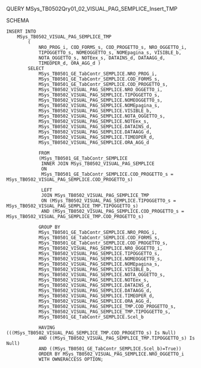 


QUERY
	MSys_TB0502Qry01_02_VISUAL_PAG_SEMPLICE_Insert_TMP


SCHEMA



	INSERT INTO 
		MSys_TB0502_VISUAL_PAG_SEMPLICE_TMP 
			( 
				NRO_PROG_i, COD_FORMS_s, COD_PROGETTO_s, NRO_OGGETTO_i, 
				TIPOGGETTO_s, NOMEOGGETTO_s, NOMEpagina_s, VISIBLE_b, 
				NOTA_OGGETTO_s, NOTEex_s, DATAINS_d, DATAAGG_d, 
				TIMEOPER_d, ORA_AGG_d )
			SELECT 
				MSys_TB0501_GE_TabContr_SEMPLICE.NRO_PROG_i, 
				MSys_TB0501_GE_TabContr_SEMPLICE.COD_FORMS_s, 
				MSys_TB0501_GE_TabContr_SEMPLICE.COD_PROGETTO_s, 
				MSys_TB0502_VISUAL_PAG_SEMPLICE.NRO_OGGETTO_i, 
				MSys_TB0502_VISUAL_PAG_SEMPLICE.TIPOGGETTO_s, 
				MSys_TB0502_VISUAL_PAG_SEMPLICE.NOMEOGGETTO_s, 
				MSys_TB0502_VISUAL_PAG_SEMPLICE.NOMEpagina_s, 
				MSys_TB0502_VISUAL_PAG_SEMPLICE.VISIBLE_b, 
				MSys_TB0502_VISUAL_PAG_SEMPLICE.NOTA_OGGETTO_s, 
				MSys_TB0502_VISUAL_PAG_SEMPLICE.NOTEex_s, 
				MSys_TB0502_VISUAL_PAG_SEMPLICE.DATAINS_d, 
				MSys_TB0502_VISUAL_PAG_SEMPLICE.DATAAGG_d, 
				MSys_TB0502_VISUAL_PAG_SEMPLICE.TIMEOPER_d, 
				MSys_TB0502_VISUAL_PAG_SEMPLICE.ORA_AGG_d

				FROM 
				(MSys_TB0501_GE_TabContr_SEMPLICE
				 INNER JOIN MSys_TB0502_VISUAL_PAG_SEMPLICE 
				 ON 
				 MSys_TB0501_GE_TabContr_SEMPLICE.COD_PROGETTO_s = MSys_TB0502_VISUAL_PAG_SEMPLICE.COD_PROGETTO_s) 
				 
				 LEFT 
				 JOIN MSys_TB0502_VISUAL_PAG_SEMPLICE_TMP 
				 ON (MSys_TB0502_VISUAL_PAG_SEMPLICE.TIPOGGETTO_s = MSys_TB0502_VISUAL_PAG_SEMPLICE_TMP.TIPOGGETTO_s) 
				 AND (MSys_TB0502_VISUAL_PAG_SEMPLICE.COD_PROGETTO_s = MSys_TB0502_VISUAL_PAG_SEMPLICE_TMP.COD_PROGETTO_s)

				GROUP BY 
				MSys_TB0501_GE_TabContr_SEMPLICE.NRO_PROG_i, 
				MSys_TB0501_GE_TabContr_SEMPLICE.COD_FORMS_s, 
				MSys_TB0501_GE_TabContr_SEMPLICE.COD_PROGETTO_s, 
				MSys_TB0502_VISUAL_PAG_SEMPLICE.NRO_OGGETTO_i, 
				MSys_TB0502_VISUAL_PAG_SEMPLICE.TIPOGGETTO_s, 
				MSys_TB0502_VISUAL_PAG_SEMPLICE.NOMEOGGETTO_s, 
				MSys_TB0502_VISUAL_PAG_SEMPLICE.NOMEpagina_s, 
				MSys_TB0502_VISUAL_PAG_SEMPLICE.VISIBLE_b, 
				MSys_TB0502_VISUAL_PAG_SEMPLICE.NOTA_OGGETTO_s, 
				MSys_TB0502_VISUAL_PAG_SEMPLICE.NOTEex_s, 
				MSys_TB0502_VISUAL_PAG_SEMPLICE.DATAINS_d, 
				MSys_TB0502_VISUAL_PAG_SEMPLICE.DATAAGG_d, 
				MSys_TB0502_VISUAL_PAG_SEMPLICE.TIMEOPER_d, 
				MSys_TB0502_VISUAL_PAG_SEMPLICE.ORA_AGG_d, 
				MSys_TB0502_VISUAL_PAG_SEMPLICE_TMP.COD_PROGETTO_s, 
				MSys_TB0502_VISUAL_PAG_SEMPLICE_TMP.TIPOGGETTO_s, 
				MSys_TB0501_GE_TabContr_SEMPLICE.Scel_b

				HAVING (((MSys_TB0502_VISUAL_PAG_SEMPLICE_TMP.COD_PROGETTO_s) Is Null) 
				AND ((MSys_TB0502_VISUAL_PAG_SEMPLICE_TMP.TIPOGGETTO_s) Is Null) 
				AND ((MSys_TB0501_GE_TabContr_SEMPLICE.Scel_b)=True))
				ORDER BY MSys_TB0502_VISUAL_PAG_SEMPLICE.NRO_OGGETTO_i
				WITH OWNERACCESS OPTION;

				
